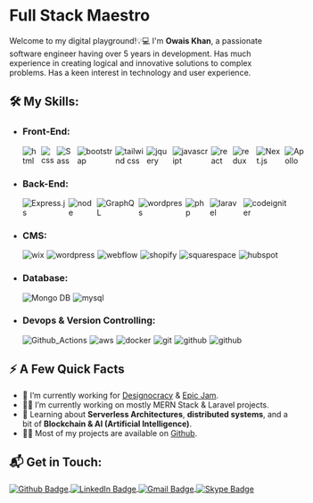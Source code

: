<h1>Full Stack Maestro</h1>
<p>Welcome to my digital playground!💡💻 I'm <b>Owais Khan</b>, a passionate software engineer having over 5 years in development. Has much experience in creating logical and innovative solutions to complex problems. Has a keen interest in technology and user experience. </p>
<h2>🛠️ My Skills:</h2>
<ul>
<li><h3>Front-End:</h3>
<div style="display: flex; gap: 5px;">
<img src="https://img.shields.io/badge/-HTML5-E34F26?style=for-the-badge&logo=html5&logoColor=white" alt="html">
<img src="https://img.shields.io/badge/-CSS3-1572B6?style=for-the-badge&logo=css3" alt="css">
<img src="https://img.shields.io/badge/-Sass-CC6699?style=for-the-badge&logo=sass&logoColor=white" alt="Sass">
<img src="https://img.shields.io/badge/-Bootstrap-563D7C?style=for-the-badge&logo=bootstrap" alt="bootstrap">
<img src="https://img.shields.io/badge/-Tailwind-222?style=for-the-badge&logo=tailwindcss" alt="tailwind css">
<img src="https://img.shields.io/badge/jQuery-0769AD?style=for-the-badge&logo=jquery&logoColor=white" alt="jquery">
<img src="https://img.shields.io/badge/-JavaScript-black?style=for-the-badge&logo=javascript" alt="javascript">
<img src="https://img.shields.io/badge/-React-black?style=for-the-badge&logo=react" alt="react">
<img src="https://img.shields.io/badge/-Redux-764ABC?style=for-the-badge&logo=redux" alt="redux">
<img src="https://img.shields.io/badge/-Nextjs-556070?style=for-the-badge&logo=Next.js&logoColor=white" alt="Next.js">
<img alt="Apollo" src="https://img.shields.io/badge/-Apollo%20GraphQL-311C87?style=for-the-badge&logo=apollo-graphql&logoColor=white" />
</div></li>
<li><h3>Back-End:</h3>
<div style="display: flex; gap: 5px;">
<img src="https://img.shields.io/badge/-Express-black?style=for-the-badge&logo=express" alt="Express.js">
<img src="https://img.shields.io/badge/-Node%20JS-80ae3b?style=for-the-badge&logoColor=white&logo=Node.js" alt="node">
<img alt="GraphQL" src="https://img.shields.io/badge/-GraphQL-E10098?style=for-the-badge&logo=graphql&logoColor=white" />
<img src="https://img.shields.io/badge/-Wordpress%20Backend-00749c?style=for-the-badge&logo=wordpress&logoColor=white" alt="wordpress">
  <img src="https://img.shields.io/badge/-Php-black?style=for-the-badge&logo=Php" alt="php">
<img src="https://img.shields.io/badge/-Laravel-E34F26?style=for-the-badge&logo=laravel&logoColor=white" alt="laravel">
<img src="https://img.shields.io/badge/-Codeigniter-black?style=for-the-badge&logo=codeigniter" alt="codeigniter">
</div></li>
<li><h3>CMS:</h3>
<div style="display: flex; gap: 5px;">
<img src="https://img.shields.io/badge/-WIX-black?style=for-the-badge&logo=wix" alt="wix">
<img src="https://img.shields.io/badge/-Wordpress-00749c?style=for-the-badge&logo=wordpress&logoColor=white" alt="wordpress">
<img src="https://img.shields.io/badge/-Webflow-black?style=for-the-badge&logo=webflow" alt="webflow">
<img src="https://img.shields.io/badge/-shopify-95bf47?style=for-the-badge&logoColor=white&logo=shopify" alt="shopify">
<img src="https://img.shields.io/badge/-squarespace-black?style=for-the-badge&logo=squarespace" alt="squarespace">
<img src="https://img.shields.io/badge/-hubspot-ff7e5e?style=for-the-badge&logoColor=white&logo=hubspot" alt="hubspot">
</div></li>
<li><h3>Database:</h3>
<div style="display: flex; gap: 5px;">
  <img src="https://img.shields.io/badge/-Mongo%20db-45a33d?style=for-the-badge&logoColor=white&logo=mongodb" alt="Mongo DB">
<img src="https://img.shields.io/badge/-MySQL-087993?style=for-the-badge&logoColor=white&logo=mysql" alt="mysql">
</div></li>
<li><h3>Devops & Version Controlling:</h3>
<div style="display: flex; gap: 5px;">
<img src="https://img.shields.io/badge/-Github_Actions-2088FF?style=for-the-badge&logo=github-actions&logoColor=white" alt="Github_Actions">
<img src="https://img.shields.io/badge/Amazon%20AWS-232F3E?style=for-the-badge&logo=amazon-aws" alt="aws">
<img src="https://img.shields.io/badge/-docker-0db7ed?style=for-the-badge&logoColor=white&logo=docker" alt="docker">
<img src="https://img.shields.io/badge/-Git-f15536?style=for-the-badge&logoColor=white&logo=git" alt="git">
<img src="https://img.shields.io/badge/-github-black?style=for-the-badge&logoColor=white&logo=github" alt="github">
<img src="https://img.shields.io/badge/-bitbucket-black?style=for-the-badge&logoColor=white&logo=bitbucket" alt="github">
</div></li>
</ul>
<h2>⚡️ A Few Quick Facts</h2>
<ul>
<li>🔭 I’m currently working for <a href="https://github.com/designocracy">Designocracy</a> & <a href="https://github.com/Epic-Jam">Epic Jam</a>.</li>
<li>👨‍💻 I’m currently working on mostly MERN Stack & Laravel projects.</li>
<li>🧐 Learning about <strong>Serverless Architectures</strong>, <strong>distributed systems</strong>, and a bit of <strong>Blockchain & AI (Artificial Intelligence)</strong>.</li>
<li>👨‍💻 Most of my projects are available on <a href="https://github.com/owais6153">Github</a>.</li>
</ul>
<h2>📬 Get in Touch:</h2>
<p>
<a href="https://github.com/owais6153"  align="center">
  <img  align="center" src="https://img.shields.io/badge/GitHub-%2312100E?style=for-the-badge&logo=Github&logoColor=white" alt="Github Badge"/>
</a>
<a href="https://www.linkedin.com/in/owais6153/"  align="center">
  <img align="center" src="https://img.shields.io/badge/LinkedIn-blue?style=for-the-badge&logo=linkedin&logoColor=white" alt="LinkedIn Badge"/>
</a>
<a href="mailto:owais6153@gmail.com"  align="center">
  <img  align="center" src="https://img.shields.io/badge/Email-red?style=for-the-badge&logo=gmail&logoColor=white" alt="Gmail Badge"/>
</a>
<a href="https://join.skype.com/invite/v1ooCh7XlUdU"  align="center">
  <img  align="center" src="https://img.shields.io/badge/-Skype-00aff0?style=for-the-badge&logo=skype&logoColor=white" alt="Skype Badge"/>
</a>
</p>